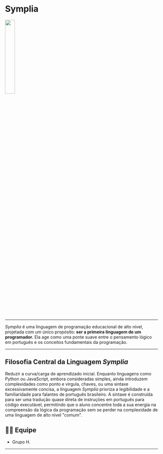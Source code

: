 # Symplia 
<img src="https://github.com/N3333xus/Symplia/blob/main/Logo/Symplia-Logo.png" width=25% height=25%> 

---

*Symplia* é uma linguagem de programação educacional de alto nível, projetada com um único propósito: **ser a primeira linguagem de um programador.** Ela age como uma ponte suave entre o pensamento lógico em português e os conceitos fundamentais da programação.

---

## Filosofia Central da Linguagem *Symplia*

Reduzir a curva/carga de aprendizado inicial. Enquanto linguagens como Python ou JavaScript, embora consideradas simples, ainda introduzem complexidades como ponto e vírgula, chaves, ou uma sintaxe excessivamente concisa, a linguagem *Symplia* prioriza a legibilidade e a familiaridade para falantes de português brasileiro. A sintaxe é construída para ser uma tradução quase direta de instruções em português para código executável, permitindo que o aluno concentre toda a sua energia na compreensão da lógica da programação sem se perder na complexidade de uma linguagem de alto nivel "comum".

## 👨‍💻 Equipe

- Grupo H.

---
